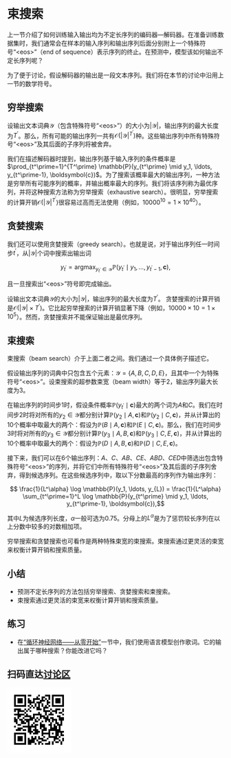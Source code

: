# 束搜索

上一节介绍了如何训练输入输出均为不定长序列的编码器—解码器。在准备训练数据集时，我们通常会在样本的输入序列和输出序列后面分别附上一个特殊符号“&lt;eos&gt;”（end of sequence）表示序列的终止。在预测中，模型该如何输出不定长序列呢？

为了便于讨论，假设解码器的输出是一段文本序列。我们将在本节的讨论中沿用上一节的数学符号。


## 穷举搜索

设输出文本词典$\mathcal{Y}$（包含特殊符号“&lt;eos&gt;”）的大小为$|\mathcal{Y}|$，输出序列的最大长度为$T^\prime$。那么，所有可能的输出序列一共有$\mathcal{O}(|\mathcal{Y}|^{T^\prime})$种。这些输出序列中所有特殊符号“&lt;eos&gt;”及其后面的子序列将被舍弃。


我们在描述解码器时提到，输出序列基于输入序列的条件概率是$\prod_{t^\prime=1}^{T^\prime} \mathbb{P}(y_{t^\prime} \mid y_1, \ldots, y_{t^\prime-1}, \boldsymbol{c})$。为了搜索该概率最大的输出序列，一种方法是穷举所有可能序列的概率，并输出概率最大的序列。我们将该序列称为最优序列，并将这种搜索方法称为穷举搜索（exhaustive search）。很明显，穷举搜索的计算开销$\mathcal{O}(|\mathcal{Y}|^{T^\prime})$很容易过高而无法使用（例如，$10000^{10} = 1 \times 10^{40}$）。


## 贪婪搜索

我们还可以使用贪婪搜索（greedy search）。也就是说，对于输出序列任一时间步$t^\prime$，从$|\mathcal{Y}|$个词中搜索出输出词

$$y_{t^\prime} = \text{argmax}_{y_{t^\prime} \in \mathcal{Y}} \mathbb{P}(y_{t^\prime} \mid y_1, \ldots, y_{t^\prime-1}, \boldsymbol{c}),$$

且一旦搜索出“&lt;eos&gt;”符号即完成输出。


设输出文本词典$\mathcal{Y}$的大小为$|\mathcal{Y}|$，输出序列的最大长度为$T^\prime$。
贪婪搜索的计算开销是$\mathcal{O}(|\mathcal{Y}| \times {T^\prime})$。它比起穷举搜索的计算开销显著下降（例如，$10000 \times 10 = 1 \times 10^5$）。然而，贪婪搜索并不能保证输出是最优序列。


## 束搜索


束搜索（beam search）介于上面二者之间。我们通过一个具体例子描述它。

假设输出序列的词典中只包含五个元素：$\mathcal{Y} = \{A, B, C, D, E\}$，且其中一个为特殊符号“&lt;eos&gt;”。设束搜索的超参数束宽（beam width）等于2，输出序列最大长度为3。

在输出序列的时间步1时，假设条件概率$\mathbb{P}(y_{t^\prime} \mid \boldsymbol{c})$最大的两个词为$A$和$C$。我们在时间步2时将对所有的$y_2 \in \mathcal{Y}$都分别计算$\mathbb{P}(y_2 \mid A, \boldsymbol{c})$和$\mathbb{P}(y_2 \mid C, \boldsymbol{c})$，并从计算出的10个概率中取最大的两个：假设为$\mathbb{P}(B \mid A, \boldsymbol{c})$和$\mathbb{P}(E \mid C, \boldsymbol{c})$。那么，我们在时间步3时将对所有的$y_3 \in \mathcal{Y}$都分别计算$\mathbb{P}(y_3 \mid A, B, \boldsymbol{c})$和$\mathbb{P}(y_3 \mid C, E, \boldsymbol{c})$，并从计算出的10个概率中取最大的两个：假设为$\mathbb{P}(D \mid A, B, \boldsymbol{c})$和$\mathbb{P}(D \mid C, E, \boldsymbol{c})$。

接下来，我们可以在6个输出序列：$A$、$C$、$AB$、$CE$、$ABD$、$CED$中筛选出包含特殊符号“&lt;eos&gt;”的序列，并将它们中所有特殊符号“&lt;eos&gt;”及其后面的子序列舍弃，得到候选序列。在这些候选序列中，取以下分数最高的序列作为输出序列：

$$ \frac{1}{L^\alpha} \log \mathbb{P}(y_1, \ldots, y_{L}) = \frac{1}{L^\alpha} \sum_{t^\prime=1}^L \log \mathbb{P}(y_{t^\prime} \mid y_1, \ldots, y_{t^\prime-1}, \boldsymbol{c}),$$

其中$L$为候选序列长度，$\alpha$一般可选为0.75。分母上的$L^\alpha$是为了惩罚较长序列在以上分数中较多的对数相加项。

穷举搜索和贪婪搜索也可看作是两种特殊束宽的束搜索。束搜索通过更灵活的束宽来权衡计算开销和搜索质量。


## 小结

* 预测不定长序列的方法包括穷举搜索、贪婪搜索和束搜索。
* 束搜索通过更灵活的束宽来权衡计算开销和搜索质量。


## 练习

* 在[“循环神经网络——从零开始”](../chapter_recurrent-neural-networks/rnn-scratch.md)一节中，我们使用语言模型创作歌词。它的输出属于哪种搜索？你能改进它吗？


## 扫码直达[讨论区](https://discuss.gluon.ai/t/topic/6817)

![](../img/qr_beam-search.svg)
